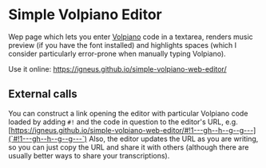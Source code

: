 # Simple Volpiano Editor

Wep page which lets you enter [Volpiano](http://www.fawe.de/volpiano/) code in a textarea,
renders music preview (if you have the font installed) and highlights spaces
(which I consider particularly error-prone when manually typing Volpiano).

Use it online: https://igneus.github.io/simple-volpiano-web-editor/

## External calls

You can construct a link opening the editor with particular Volpiano code loaded
by adding `#!` and the code in question to the editor's URL,
e.g. [https://igneus.github.io/simple-volpiano-web-editor/#!1---gh--h--g--g---](`#!1---gh--h--g--g---`)
Also, the editor updates the URL as you are writing, so you can just copy the URL
and share it with others (although there are usually better ways to share your
transcriptions).
